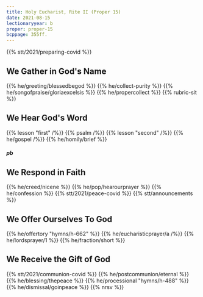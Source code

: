 ```yaml
---
title: Holy Eucharist, Rite II (Proper 15)
date: 2021-08-15
lectionaryyear: b
proper: proper-15
bcppage: 355ff.
---
```

{{% stt/2021/preparing-covid %}}

## We Gather in God's Name
{{% he/greeting/blessedbegod %}}
{{% he/collect-purity %}}
{{% he/songofpraise/gloriaexcelsis %}}
{{% he/propercollect %}}
{{% rubric-sit %}}

## We Hear God's Word
{{% lesson "first" /%}}
{{% psalm /%}}
{{% lesson "second" /%}}
{{% he/gospel /%}}
{{% he/homily/brief %}}

##### pb
## We Respond in Faith
{{% he/creed/nicene %}}
{{% he/pop/hearourprayer %}}
{{% he/confession %}}
{{% stt/2021/peace-covid %}}
{{% stt/announcements %}}

## We Offer Ourselves To God
{{% he/offertory "hymns/h-662" %}}
{{% he/eucharisticprayer/a /%}}
{{% he/lordsprayer/1 %}}
{{% he/fraction/short %}}

## We Receive the Gift of God
{{% stt/2021/communion-covid %}}
{{% he/postcommunion/eternal %}}
{{% he/blessing/thepeace %}}
{{% he/processional "hymns/h-488" %}}
{{% he/dismissal/goinpeace %}}
{{% nrsv %}}
